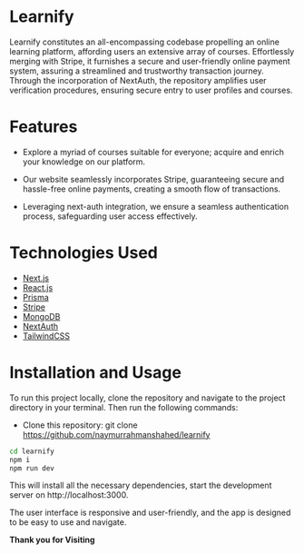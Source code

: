 # Learnify

Learnify constitutes an all-encompassing codebase propelling an online learning platform, affording users an extensive array of courses. Effortlessly merging with Stripe, it furnishes a secure and user-friendly online payment system, assuring a streamlined and trustworthy transaction journey. Through the incorporation of NextAuth, the repository amplifies user verification procedures, ensuring secure entry to user profiles and courses.

# Features

- Explore a myriad of courses suitable for everyone; acquire and enrich your knowledge on our platform.

- Our website seamlessly incorporates Stripe, guaranteeing secure and hassle-free online payments, creating a smooth flow of transactions.

- Leveraging next-auth integration, we ensure a seamless authentication process, safeguarding user access effectively.

# Technologies Used

- [Next.js](https://nextjs.org/)
- [React.js](https://react.dev/)
- [Prisma](https://www.prisma.io/)
- [Stripe](https://stripe.com/)
- [MongoDB](https://www.mongodb.com/)
- [NextAuth](https://next-auth.js.org/)
- [TailwindCSS](https://tailwindcss.com/)

# Installation and Usage

To run this project locally, clone the repository and navigate to the project directory in your terminal. Then run the following commands:

- Clone this repository: git clone https://github.com/naymurrahmanshahed/learnify

```sh
cd learnify
npm i
npm run dev
```

This will install all the necessary dependencies, start the development server on http://localhost:3000.

The user interface is responsive and user-friendly, and the app is designed to be easy to use and navigate.

**Thank you for Visiting**
